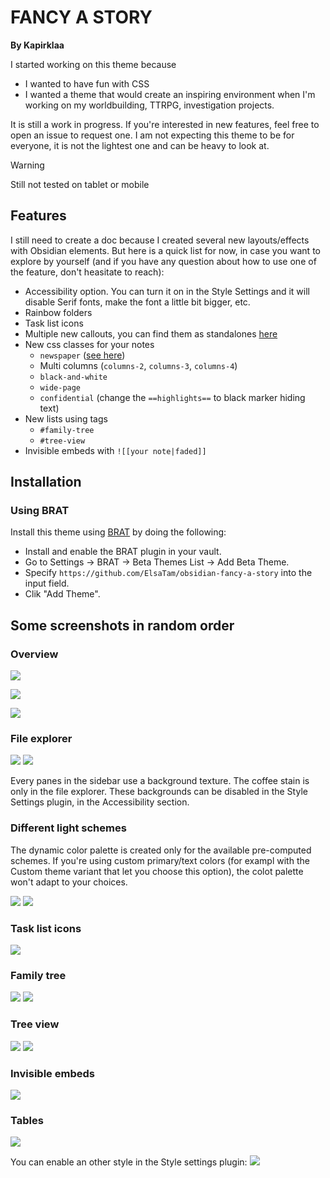 FANCY A STORY
=============

**By Kapirklaa**

I started working on this theme because
- I wanted to have fun with CSS
- I wanted a theme that would create an inspiring environment when I'm working on my worldbuilding, TTRPG, investigation projects.

It is still a work in progress. If you're interested in new features, feel free to open an issue to request one.
I am not expecting this theme to be for everyone, it is not the lightest one and can be heavy to look at.

> [!WARNING]
> Still not tested on tablet or mobile

Features
--------

I still need to create a doc because I created several new layouts/effects with Obsidian elements. But here is a quick list for now, in case you want to explore by yourself (and if you have any question about how to use one of the feature, don't heasitate to reach):

- Accessibility option. You can turn it on in the Style Settings and it will disable Serif fonts, make the font a little bit bigger, etc.
- Rainbow folders
- Task list icons
- Multiple new callouts, you can find them as standalones [here](https://github.com/ElsaTam/Obsidian-Stuff/tree/main/snippets/callouts)
- New css classes for your notes
  - `newspaper` ([see here](https://github.com/ElsaTam/Obsidian-Stuff/tree/main/snippets/newspaper))
  - Multi columns (`columns-2`, `columns-3`, `columns-4`)
  - `black-and-white`
  - `wide-page`
  - `confidential` (change the `==highlights==` to black marker hiding text)
- New lists using tags
  - `#family-tree`
  - `#tree-view`
- Invisible embeds with `![[your note|faded]]`

Installation
------------

### Using BRAT

Install this theme using [BRAT](https://github.com/TfTHacker/obsidian42-brat) by doing the following:
- Install and enable the BRAT plugin in your vault.
- Go to Settings → BRAT → Beta Themes List → Add Beta Theme.
- Specify `https://github.com/ElsaTam/obsidian-fancy-a-story` into the input field.
- Clik "Add Theme".

Some screenshots in random order
--------------------------------

### Overview

![](screenshots/example1.png)

![](screenshots/example2.png)

![](screenshots/example3.png)

### File explorer

![](screenshots/file-explorer.png) ![](screenshots/file-explorer%20no%20textures.png)

Every panes in the sidebar use a background texture. The coffee stain is only in the file explorer. These backgrounds can be disabled in the Style Settings plugin, in the Accessibility section.

### Different light schemes

The dynamic color palette is created only for the available pre-computed schemes. If you're using custom primary/text colors (for exampl with the Custom theme variant that let you choose this option), the colot palette won't adapt to your choices.

![](screenshots/colors-dark.png)
![](screenshots/colors-light.png)

### Task list icons

![](screenshots/task%20list%20icons.png)

### Family tree

![](screenshots/family_tree.png)
![](screenshots/family_tree%20source.png)

### Tree view

![](screenshots/tree_view.png)
![](screenshots/tree_view%20source.png)


### Invisible embeds

![](screenshots/faded%20embeds.png)

### Tables

![](screenshots/table.png)

You can enable an other style in the Style settings plugin:
![](screenshots/table%20plain.png)